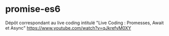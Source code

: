 # promise-es6

Dépôt correspondant au live coding intitulé "Live Coding : Promesses, Await et Async" https://www.youtube.com/watch?v=qJkrefyM0XY
